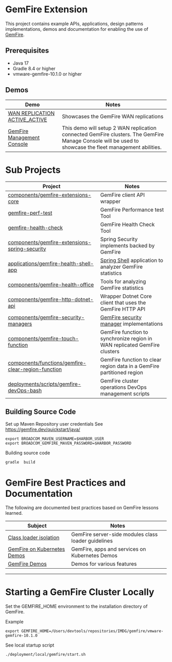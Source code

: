 # GemFire Extension 


This project contains example APIs, applications, design patterns implementations, demos and documentation for enabling the use of [GemFire](https://tanzu.vmware.com/gemfire).


## Prerequisites


- Java 17
- Gradle  8.4 or higher
- vmware-gemfire-10.1.0 or higher


## Demos


| Demo                                                                              | Notes                                                                                                                                                  |
|-----------------------------------------------------------------------------------|--------------------------------------------------------------------------------------------------------------------------------------------------------|
| [WAN REPLICATION ACTIVE_ACTIVE](docs/demo/local/WAN_REPLICATION_ACTIVE_ACTIVE.md) | Showcases the GemFire WAN replications                                                                                                                 |
| [GemFire Management Console](docs/demo/local/monitoring)                          | This demo will setup 2 WAN replication connected GemFire clusters. The GemFire Manage Console will be used to showcase the fleet management abilities. |

# Sub Projects


| Project                                                                                                                                               | Notes                                                                                                                                                      |
|-------------------------------------------------------------------------------------------------------------------------------------------------------|------------------------------------------------------------------------------------------------------------------------------------------------------------|
| [components/gemfire-extensions-core](https://github.com/ggreen/gemfire-extensions/tree/main/components/gemfire-extensions-core)                       | GemFire client API wrapper                                                                                                                                 |
 | [gemfire-perf-test](applications/gemfire-perf-test)                                                                                                   | GemFire Performance test Tool                                                                                                                              |
| [gemfire-health-check](applications/gemfire-health-check)                                                                                             | GemFire Health Check Tool                                                                                                                                  |
| [components/gemfire-extensions-spring-security](https://github.com/ggreen/gemfire-extensions/tree/main/components/gemfire-extensions-spring-security) | Spring Security implements backed by GemFire                                                                                                               | 
| [applications/gemfire-health-shell-app](https://github.com/ggreen/gemfire-extensions/tree/main/applications/gemfire-health-shell-app)                 | [Spring Shell](https://spring.io/projects/spring-shell) application to analyzer GemFire statistics                                                         |
| [components/gemfire-health-office](https://github.com/ggreen/gemfire-extensions/tree/main/components/gemfire-health-office)                           | Tools for analyzing GemFire statistics                                                                                                                     |
| [components/gemfire-http-dotnet-api](https://github.com/ggreen/gemfire-extensions/tree/main/components/gemfire-http-dotnet-api)                       | Wrapper Dotnet Core client that uses the GemFire HTTP API                                                                                                  |
| [components/gemfire-security-managers](https://github.com/ggreen/gemfire-extensions/tree/main/components/gemfire-security-managers)                   | [GemFire security manager](https://tanzu.vmware.com/developer/data/gemfire/blog/security-manager-basics-authentication-and-authorization/) implementations |
| [components/gemfire-touch-function](components/gemfire-touch-function)                                                                                | GemFire function to synchronize region in WAN replicated GemFire clusters                                                                                  |
| [components/functions/gemfire-clear-region-function](components/functions/gemfire-clear-region-function)                                              | GemFire function to clear region data in a GemFire partitioned region                                                                                      |
| [deployments/scripts/gemfire-devOps-bash](deployment/scripts/gemfire-devOps-bash)                                                                     | GemFire cluster operations DevOps management scripts                                                                                                       |


## Building Source Code

Set up Maven Repository user credentials
See https://gemfire.dev/quickstart/java/

```shell
export BROADCOM_MAVEN_USERNAME=$HARBOR_USER
export BROADCOM_GEMFIRE_MAVEN_PASSWORD=$HARBOR_PASSWORD
```

Building source code

```shell
gradle  build
```

# GemFire Best Practices and Documentation

The following are documented best practices based on GemFire lessons learned.

| Subject                                                                | Notes                                               |
|------------------------------------------------------------------------|-----------------------------------------------------|
| [Class loader isolation](docs/best-practices/ClassLoader-Isolation.md) | GemFire server-side modules class loader guidelines |  
| [GemFire on Kubernetes Demos](docs/demo/k8)                            | GemFire, apps and services on Kubernetes Demos      |
| [GemFire Demos](docs/demo/local)                                       | Demos for various features                          |

--------------------------------------
# Starting a GemFire Cluster Locally
Set the GEMFIRE_HOME environment to the installation directory of GemFire.

Example
```shell
export GEMFIRE_HOME=/Users/devtools/repositories/IMDG/gemfire/vmware-gemfire-10.1.0
```

See local startup script 

```shell
./deployment/local/gemfire/start.sh
```
